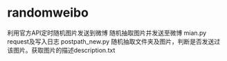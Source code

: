 # randomweibo
利用官方API定时随机图片发送到微博
随机抽取图片并发送至微博
mian.py request及写入日志
postpath_new.py 随机抽取文件夹及图片，判断是否发送过该图片。获取图片的描述description.txt
